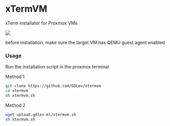 # xTermVM
xTerm installator for Proxmox VMs


![](install,gif)


before installation, make sure the target VM has QEMU guest agent enabled 
### Usage
Run the installation script in the proxmox terminal 

Method 1
``` sh
git clone https://github.com/GDLev/xtermvm
cd xtermvm
sh xtermvm.sh
```
Method 2
``` sh
wget upload.gdlev.ml/xtermvm.sh 
sh xtermvm.sh
```
